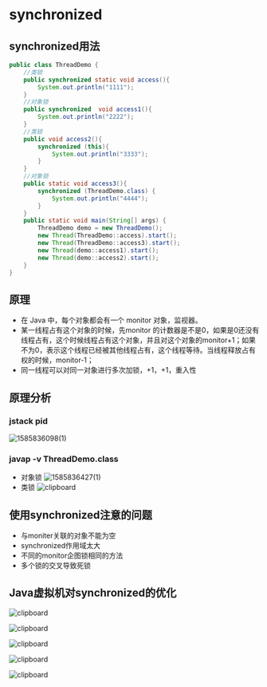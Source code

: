 # synchronized

## synchronized用法

```java
public class ThreadDemo {
    //类锁
    public synchronized static void access(){
        System.out.println("1111");
    }
    //对象锁
    public synchronized  void access1(){
        System.out.println("2222");
    }
    //类锁
    public void access2(){
        synchronized (this){
            System.out.println("3333");
        }
    }
    //对象锁
    public static void access3(){
        synchronized (ThreadDemo.class) {
            System.out.println("4444");
        }
    }
    public static void main(String[] args) {
        ThreadDemo demo = new ThreadDemo();
        new Thread(ThreadDemo::access).start();
        new Thread(ThreadDemo::access3).start();
        new Thread(demo::access1).start();
        new Thread(demo::access2).start();
    }
}
```

## 原理
- 在 Java 中，每个对象都会有一个 monitor 对象，监视器。
- 某一线程占有这个对象的时候，先monitor 的计数器是不是0，如果是0还没有线程占有，这个时候线程占有这个对象，并且对这个对象的monitor+1；如果不为0，表示这个线程已经被其他线程占有，这个线程等待。当线程释放占有权的时候，monitor-1；
- 同一线程可以对同一对象进行多次加锁，+1，+1，重入性

## 原理分析
### jstack pid
![1585836098(1)](https://raw.githubusercontent.com/privking/king-note-images/master/img/note/1585836098-1--1599154113-2821f3.png)
### javap -v ThreadDemo.class
- 对象锁
![1585836427(1)](https://raw.githubusercontent.com/privking/king-note-images/master/img/note/1585836427-1--1599154160-6b895c.png)
- 类锁
![clipboard](https://raw.githubusercontent.com/privking/king-note-images/master/img/note/clipboard-1599154183-00991e.png)

## 使用synchronized注意的问题
- 与moniter关联的对象不能为空
- synchronized作用域太大
- 不同的monitor企图锁相同的方法
- 多个锁的交叉导致死锁

## Java虚拟机对synchronized的优化
![clipboard](https://raw.githubusercontent.com/privking/king-note-images/master/img/note/clipboard-1599154222-d8bd0a.png)

![clipboard](https://raw.githubusercontent.com/privking/king-note-images/master/img/note/clipboard-1599154254-53fde7.png)

![clipboard](https://raw.githubusercontent.com/privking/king-note-images/master/img/note/clipboard-1599154273-87aba8.png)

![clipboard](https://raw.githubusercontent.com/privking/king-note-images/master/img/note/clipboard-1599154291-4ff6e2.png)



![clipboard](https://raw.githubusercontent.com/privking/king-note-images/master/img/note/clipboard-1599154333-229ab0.png)